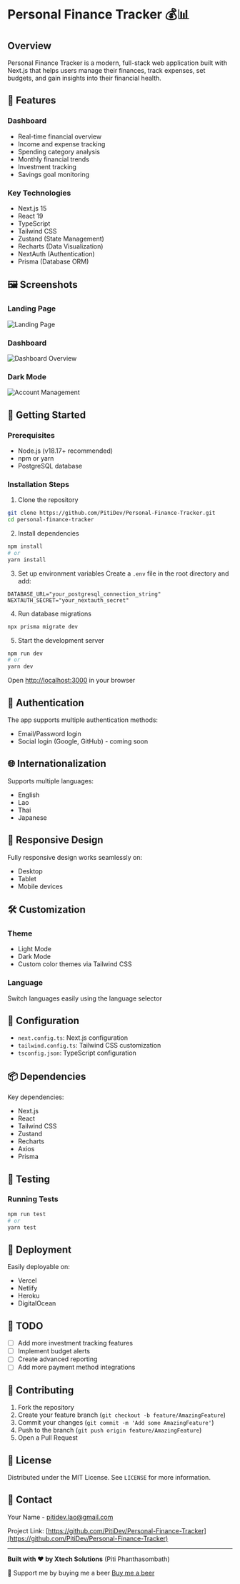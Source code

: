 # Personal Finance Tracker 💰📊

## Overview
Personal Finance Tracker is a modern, full-stack web application built with Next.js that helps users manage their finances, track expenses, set budgets, and gain insights into their financial health.

## 🌟 Features

### Dashboard
- Real-time financial overview
- Income and expense tracking
- Spending category analysis
- Monthly financial trends
- Investment tracking
- Savings goal monitoring

### Key Technologies
- Next.js 15
- React 19
- TypeScript
- Tailwind CSS
- Zustand (State Management)
- Recharts (Data Visualization)
- NextAuth (Authentication)
- Prisma (Database ORM)

## 🖼️ Screenshots

### Landing Page
![Landing Page](screenshots/landing-page.png)

### Dashboard
![Dashboard Overview](screenshots/dashboard.png)

### Dark Mode
![Account Management](screenshots/account-management.png)

## 🚀 Getting Started

### Prerequisites
- Node.js (v18.17+ recommended)
- npm or yarn
- PostgreSQL database

### Installation Steps

1. Clone the repository
```bash
git clone https://github.com/PitiDev/Personal-Finance-Tracker.git
cd personal-finance-tracker
```

2. Install dependencies
```bash
npm install
# or
yarn install
```

3. Set up environment variables
Create a `.env` file in the root directory and add:
```
DATABASE_URL="your_postgresql_connection_string"
NEXTAUTH_SECRET="your_nextauth_secret"
```

4. Run database migrations
```bash
npx prisma migrate dev
```

5. Start the development server
```bash
npm run dev
# or
yarn dev
```

Open [http://localhost:3000](http://localhost:3000) in your browser

## 🔐 Authentication

The app supports multiple authentication methods:
- Email/Password login
- Social login (Google, GitHub) - coming soon

## 🌐 Internationalization

Supports multiple languages:
- English
- Lao
- Thai
- Japanese

## 📱 Responsive Design

Fully responsive design works seamlessly on:
- Desktop
- Tablet
- Mobile devices

## 🛠️ Customization

### Theme
- Light Mode
- Dark Mode
- Custom color themes via Tailwind CSS

### Language
Switch languages easily using the language selector

## 🔧 Configuration

- `next.config.ts`: Next.js configuration
- `tailwind.config.ts`: Tailwind CSS customization
- `tsconfig.json`: TypeScript configuration

## 📦 Dependencies

Key dependencies:
- Next.js
- React
- Tailwind CSS
- Zustand
- Recharts
- Axios
- Prisma

## 🧪 Testing

### Running Tests
```bash
npm run test
# or
yarn test
```

## 🚢 Deployment

Easily deployable on:
- Vercel
- Netlify
- Heroku
- DigitalOcean

## 📝 TODO
- [ ] Add more investment tracking features
- [ ] Implement budget alerts
- [ ] Create advanced reporting
- [ ] Add more payment method integrations

## 🤝 Contributing

1. Fork the repository
2. Create your feature branch (`git checkout -b feature/AmazingFeature`)
3. Commit your changes (`git commit -m 'Add some AmazingFeature'`)
4. Push to the branch (`git push origin feature/AmazingFeature`)
5. Open a Pull Request

## 📄 License

Distributed under the MIT License. See `LICENSE` for more information.

## 📧 Contact

Your Name - [pitidev.lao@gmail.com](mailto:pitidev.lao@gmail.com)

Project Link: [https://github.com/PitiDev/Personal-Finance-Tracker](https://github.com/PitiDev/Personal-Finance-Tracker)

---

**Built with ❤️ by Xtech Solutions** (Piti Phanthasombath)

🍺 Support me by buying me a beer
[Buy me a beer](https://buymeacoffee.com/pitidev)
